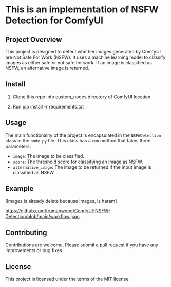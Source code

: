 # This is an implementation of NSFW Detection for ComfyUI

## Project Overview

This project is designed to detect whether images generated by ComfyUI are Not Safe For Work (NSFW). It uses a machine learning model to classify images as either safe or not safe for work. If an image is classified as NSFW, an alternative image is returned.

## Install

1. Clone this repo into custom_nodes directory of ComfyUI location

2. Run pip install -r requirements.txt

## Usage

The main functionality of the project is encapsulated in the `NSFWDetection` class in the `node.py` file. This class has a `run` method that takes three parameters:

- `image`: The image to be classified.
- `score`: The threshold score for classifying an image as NSFW.
- `alternative_image`: The image to be returned if the input image is classified as NSFW.

## Example

[Images is already delete because images, is haram]

https://github.com/trumanwong/ComfyUI-NSFW-Detection/blob/main/workflow.json

## Contributing

Contributions are welcome. Please submit a pull request if you have any improvements or bug fixes.

## License

This project is licensed under the terms of the MIT license.
